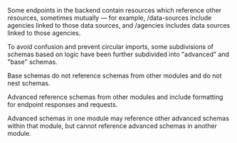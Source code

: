 Some endpoints in the backend contain resources which reference other resources, sometimes mutually — for example, /data-sources include agencies linked to those data sources, and /agencies includes data sources linked to those agencies. 

To avoid confusion and prevent circular imports, some subdivisions of schemas based on logic have been further subdivided into "advanced" and "base" schemas. 


Base schemas do not reference schemas from other modules and do not nest schemas. 

Advanced reference schemas from other modules and include formatting for endpoint responses and requests. 

Advanced schemas in one module may reference other advanced schemas within that module, but cannot reference advanced schemas in another module.